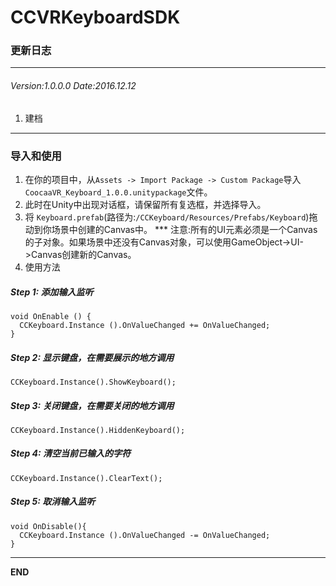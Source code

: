 # CCVRKeyboardSDK
### 更新日志

---

###### Version:1.0.0.0 Date:2016.12.12
1. 建档

---

### 导入和使用

1. 在你的项目中，从`Assets -> Import Package -> Custom Package`导入`CoocaaVR_Keyboard_1.0.0.unitypackage`文件。
2. 此时在Unity中出现对话框，请保留所有复选框，并选择导入。
3. 将 `Keyboard.prefab`(路径为:`/CCKeyboard/Resources/Prefabs/Keyboard`)拖动到你场景中创建的Canvas中。 *** 注意:所有的UI元素必须是一个Canvas的子对象。如果场景中还没有Canvas对象，可以使用GameObject->UI->Canvas创建新的Canvas。
4. 使用方法
##### Step 1: 添加输入监听 
```
void OnEnable () {
  CCKeyboard.Instance ().OnValueChanged += OnValueChanged; 
}
```
##### Step 2: 显示键盘，在需要展示的地方调用
```
CCKeyboard.Instance().ShowKeyboard();  
```
##### Step 3: 关闭键盘，在需要关闭的地方调用
```
CCKeyboard.Instance().HiddenKeyboard(); 
```
##### Step 4: 清空当前已输入的字符
```
CCKeyboard.Instance().ClearText(); 
```
##### Step 5: 取消输入监听
```
void OnDisable(){
  CCKeyboard.Instance ().OnValueChanged -= OnValueChanged; 
}
```

---



**END**
